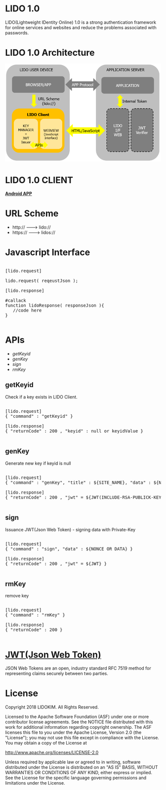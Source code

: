# LIDO 1.0 
LIDO(Lightweight IDentity Online) 1.0 is a strong authentication framework for online services and websites and reduce the problems associated with passwords.

# LIDO 1.0 Architecture
![LIDO 1.0 Architecture](LIDO_10_Architecture.png)

# LIDO 1.0 CLIENT
[**Android APP**](https://play.google.com/store/apps/details?id=lido.client)

# URL Scheme
* http:// ---> lido://
* https:// ---> lidos://

# Javascript Interface

<pre>

[lido.request]

lido.request( reqeustJson );

[lido.response]

#callack
function lidoResponse( responseJson ){
   //code here
}

</pre>

# APIs
* *getKeyid*
* *genKey*
* *sign*
* *rmKey*

## getKeyid
Check if a key exists in LIDO Client.

<pre>

[lido.request]
{ "command" : "getKeyid" }

[lido.response]
{ "returnCode" : 200 , "keyid" : null or keyidValue }

</pre>

## genKey
Generate new key if keyid is null

<pre>

[lido.request]
{ "command" : "genKey", "title" : ${SITE_NAME}, "data" : ${NONCE OR DATA} }

[lido.response]
{ "returnCode" : 200 , "jwt" = ${JWT(INCLUDE-RSA-PUBLICK-KEY)} }

</pre>

## sign
Issuance JWT(Json Web Token) - signing data with Private-Key

<pre>

[lido.request]
{ "command" : "sign", "data" : ${NONCE OR DATA} }

[lido.response]
{ "returnCode" : 200 , "jwt" = ${JWT} }

</pre>

## rmKey
remove key

<pre>

[lido.request]
{ "command" : "rmKey" }

[lido.response]
{ "returnCode" : 200 }

</pre>

# [JWT(Json Web Token)](https://jwt.io)
JSON Web Tokens are an open, industry standard RFC 7519 method for representing claims securely between two parties.

# License
Copyright 2018 LIDOKIM. All Rights Reserved.

Licensed to the Apache Software Foundation (ASF) under one or more contributor license agreements. See the NOTICE file distributed with this work for additional information regarding copyright ownership. The ASF licenses this file to you under the Apache License, Version 2.0 (the "License"); you may not use this file except in compliance with the License. You may obtain a copy of the License at

http://www.apache.org/licenses/LICENSE-2.0

Unless required by applicable law or agreed to in writing, software distributed under the License is distributed on an "AS IS" BASIS, WITHOUT WARRANTIES OR CONDITIONS OF ANY KIND, either express or implied. See the License for the specific language governing permissions and limitations under the License.

